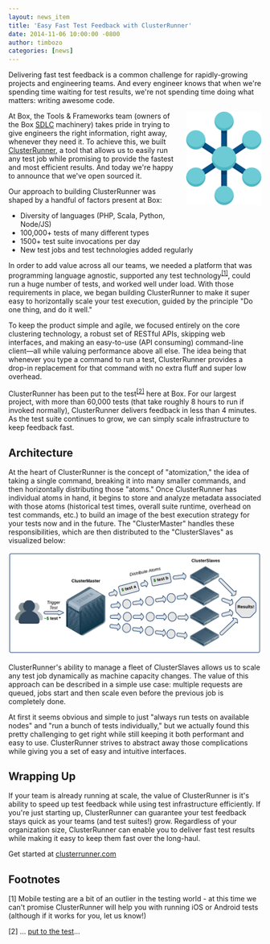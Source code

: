 ```yaml
---
layout: news_item
title: 'Easy Fast Test Feedback with ClusterRunner'
date: 2014-11-06 10:00:00 -0800
author: timbozo
categories: [news]
---
```

Delivering fast test feedback is a common challenge for rapidly-growing projects and engineering teams. And every engineer knows that when we're spending time waiting for test results, we're not spending time doing what matters: writing awesome code.  

<img style="float:right; width:150px; margin-left:10px; margin-bottom:20px;" src="/img/box_clusterrunner_lrg.png">

At Box, the Tools & Frameworks team (owners of the Box [SDLC](http://en.wikipedia.org/wiki/Software_development_process) machinery) takes pride in trying to give engineers the right information, right away, whenever they need it. To achieve this, we built [ClusterRunner](http://www.clusterrunner.com), a tool that allows us to easily run any test job while promising to provide the fastest and most efficient results. And today we're happy to announce that we've open sourced it.

Our approach to building ClusterRunner was shaped by a handful of factors present at Box:

- Diversity of languages (PHP, Scala, Python, Node/JS)
- 100,000+ tests of many different types
- 1500+ test suite invocations per day
- New test jobs and test technologies added regularly

In order to add value across all our teams, we needed a platform that was programming language agnostic, supported any test technology<sup><a href="#1">[1]</a></sup>, could run a huge number of tests, and worked well under load. With those requirements in place, we began building ClusterRunner to make it super easy to horizontally scale your test execution, guided by the principle "Do one thing, and do it well."  

To keep the product simple and agile, we focused entirely on the core clustering technology, a robust set of RESTful APIs, skipping web interfaces, and making an easy-to-use (API consuming) command-line client—all while valuing performance above all else. The idea being that whenever you type a command to run a test, ClusterRunner provides a drop-in replacement for that command with no extra fluff and super low overhead.

ClusterRunner has been put to the test<sup><a href="#2">[2]</a></sup> here at Box. For our largest project, with more than 60,000 tests (that take roughly 8 hours to run if invoked normally), ClusterRunner delivers feedback in less than 4 minutes. As the test suite continues to grow, we can simply scale infrastructure to keep feedback fast. 

## Architecture
At the heart of ClusterRunner is the concept of "atomization," the idea of taking a single command, breaking it into many smaller commands, and then horizontally distributing those "atoms." Once ClusterRunner has individual atoms in hand, it begins to store and analyze metadata associated with those atoms (historical test times, overall suite runtime, overhead on test commands, etc.) to build an image of the best execution strategy for your tests now and in the future. The "ClusterMaster" handles these responsibilities, which are then distributed to the "ClusterSlaves" as visualized below:

![test](/img/cr-blog-atomization.png)

ClusterRunner's ability to manage a fleet of ClusterSlaves allows us to scale any test job dynamically as machine capacity changes. The value of this approach can be described in a simple use case: multiple requests are queued, jobs start and then scale even before the previous job is completely done. 

At first it seems obvious and simple to just "always run tests on available nodes" and "run a bunch of tests individually," but we actually found this pretty challenging to get right while still keeping it both performant and easy to use. ClusterRunner strives to abstract away those complications while giving you a set of easy and intuitive interfaces.

## Wrapping Up

If your team is already running at scale, the value of ClusterRunner is it's ability to speed up test feedback while using test infrastructure efficiently. If you're just starting up, ClusterRunner can guarantee your test feedback stays quick as your teams (and test suites!) grow. Regardless of your organization size, ClusterRunner can enable you to deliver fast test results while making it easy to keep them fast over the long-haul. 

Get started at [clusterrunner.com](http://www.clusterrunner.com/)

## Footnotes

<a name="1">[1]</a> Mobile testing are a bit of an outlier in the testing world - at this time we can't promise ClusterRunner will help you with running iOS or Android tests (although if it works for you, let us know!)

<a name="2">[2]</a> ... [put to the test](/img/meme-duck.gif)...
